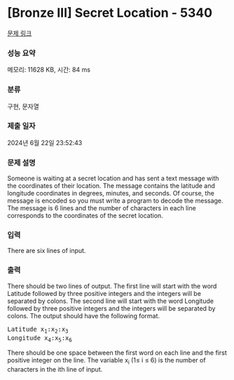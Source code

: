 # [Bronze III] Secret Location - 5340 

[문제 링크](https://www.acmicpc.net/problem/5340) 

### 성능 요약

메모리: 11628 KB, 시간: 84 ms

### 분류

구현, 문자열

### 제출 일자

2024년 6월 22일 23:52:43

### 문제 설명

<p>Someone is waiting at a secret location and has sent a text message with the coordinates of their location. The message contains the latitude and longitude coordinates in degrees, minutes, and seconds. Of course, the message is encoded so you must write a program to decode the message. The message is 6 lines and the number of characters in each line corresponds to the coordinates of the secret location.</p>

### 입력 

 <p>There are six lines of input.</p>

### 출력 

 <p>There should be two lines of output. The first line will start with the word Latitude followed by three positive integers and the integers will be separated by colons. The second line will start with the word Longitude followed by three positive integers and the integers will be separated by colons. The output should have the following format.</p>

<pre>Latitude x<sub>1</sub>:x<sub>2</sub>:x<sub>3</sub>
Longitude x<sub>4</sub>:x<sub>5</sub>:x<sub>6</sub></pre>

<p>There should be one space between the first word on each line and the first positive integer on the line. The variable x<sub>i</sub> (1≤ i ≤ 6) is the number of characters in the ith line of input.</p>

